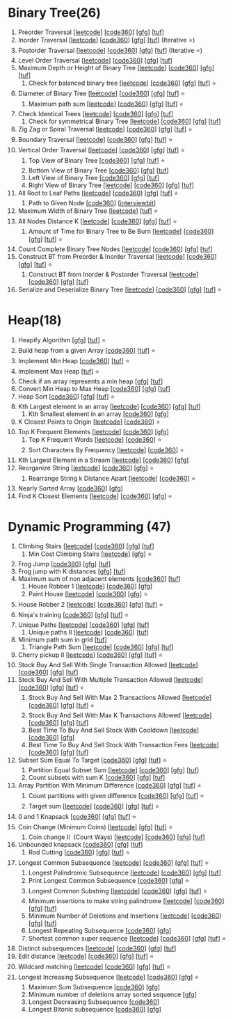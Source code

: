 # Binary Tree(26)

1. Preorder Traversal [[leetcode](https://leetcode.com/problems/binary-tree-preorder-traversal/description/)] [[code360](https://www.naukri.com/code360/problems/preorder-traversal_2035934)] [[gfg](https://www.geeksforgeeks.org/problems/postorder-traversal/1)] [[tuf](https://takeuforward.org/plus/dsa/binary-trees/theory-and-traversals/preorder-traversal)]
2. Inorder Traversal [[leetcode](https://leetcode.com/problems/binary-tree-inorder-traversal/description/)] [[code360](https://www.naukri.com/code360/problems/inorder-traversal_3839605)] [[gfg](https://www.geeksforgeeks.org/problems/inorder-traversal/1)] [[tuf](https://takeuforward.org/plus/dsa/binary-trees/theory-and-traversals/inorder-traversal)] (Iterative ⭐️)
3. Postorder Traversal [[leetcode](https://leetcode.com/problems/binary-tree-postorder-traversal/description/)] [[code360](https://www.naukri.com/code360/problems/postorder-traversal_3839614)] [[gfg](https://www.geeksforgeeks.org/problems/postorder-traversal/1)] [[tuf](https://takeuforward.org/plus/dsa/binary-trees/theory-and-traversals/postorder-traversal)] (Iterative ⭐️)
4. Level Order Traversal [[leetcode](https://leetcode.com/problems/binary-tree-level-order-traversal/description/)] [[code360](https://www.naukri.com/code360/problems/level-order-traversal_796002)] [[gfg](https://www.geeksforgeeks.org/problems/level-order-traversal/1)] [[tuf](https://takeuforward.org/plus/dsa/binary-trees/theory-and-traversals/level-order-traversal)]
5. Maximum Depth or Height of Binary Tree [[leetcode](https://leetcode.com/problems/maximum-depth-of-binary-tree/description/)] [[code360](https://www.naukri.com/code360/problems/maximum-depth-of-a-binary-tree_1090542)] [[gfg](https://www.geeksforgeeks.org/problems/height-of-binary-tree/1)] [[tuf](https://takeuforward.org/plus/dsa/binary-trees/medium-problems/maximum-depth-in-bt)]
    1. Check for balanced binary tree [[leetcode](https://leetcode.com/problems/balanced-binary-tree/description/)] [[code360](https://www.naukri.com/code360/problems/is-height-balanced-binary-tree_975497)] [[gfg](https://www.geeksforgeeks.org/problems/check-for-balanced-tree/1)] [[tuf](https://takeuforward.org/plus/dsa/binary-trees/medium-problems/check-for-balanced-binary-tree)] ⭐️
6. Diameter of Binary Tree [[leetcode](https://leetcode.com/problems/diameter-of-binary-tree/description/)] [[code360](https://www.naukri.com/code360/problems/diameter-of-the-binary-tree_920552)] [[gfg](https://www.geeksforgeeks.org/problems/diameter-of-binary-tree/1)] [[tuf](https://takeuforward.org/plus/dsa/binary-trees/medium-problems/diameter-of-binary-tree)] ⭐️
    1. Maximum path sum [[leetcode](https://leetcode.com/problems/binary-tree-maximum-path-sum/description/)] [[code360](https://www.naukri.com/code360/problems/binary-tree-maximum-path-sum_1280142)] [[gfg](https://www.geeksforgeeks.org/problems/maximum-path-sum-from-any-node/1)] [[tuf](https://takeuforward.org/plus/dsa/binary-trees/medium-problems/maximum-path-sum-)] ⭐️
7. Check Identical Trees [[leetcode](https://leetcode.com/problems/same-tree/description/)] [[code360](https://www.naukri.com/code360/problems/identical-trees_799364)] [[gfg](https://www.geeksforgeeks.org/problems/determine-if-two-trees-are-identical/1)] [[tuf](https://takeuforward.org/plus/dsa/binary-trees/medium-problems/check-if-two-trees-are-identical-or-not)]
    1. Check for symmetrical Binary Tree [[leetcode](https://leetcode.com/problems/symmetric-tree/description/)] [[code360](https://www.naukri.com/code360/problems/tree-symmetricity_630426)] [[gfg](https://www.geeksforgeeks.org/problems/symmetric-tree/1)] [[tuf](https://takeuforward.org/plus/dsa/binary-trees/medium-problems/check-for-symmetrical-bts)]
8. Zig Zag or Spiral Traversal [[leetcode](https://leetcode.com/problems/binary-tree-zigzag-level-order-traversal/)] [[code360](https://www.naukri.com/code360/problems/zig-zag-traversal_1062662)] [[gfg](https://www.geeksforgeeks.org/problems/zigzag-tree-traversal/1)] [[tuf](https://takeuforward.org/plus/dsa/binary-trees/faqs/zig-zag-or-spiral-traversal)] ⭐️
9. Boundary Traversal [[leetcode](https://leetcode.com/problems/boundary-of-binary-tree/description/)] [[code360](https://www.naukri.com/code360/problems/boundary-traversal_790725)] [[gfg](https://www.geeksforgeeks.org/problems/boundary-traversal-of-binary-tree/1)] [[tuf](https://takeuforward.org/plus/dsa/binary-trees/faqs/boundary-traversal)] ⭐️
10. Vertical Order Traversal [[leetcode](https://leetcode.com/problems/vertical-order-traversal-of-a-binary-tree/description/)] [[code360](https://www.naukri.com/code360/problems/vertical-order-traversal_920533)] [[gfg](https://www.geeksforgeeks.org/problems/print-a-binary-tree-in-vertical-order/1)] [[tuf](https://takeuforward.org/plus/dsa/binary-trees/faqs/vertical-order-traversal)] ⭐️
    1. Top View of Binary Tree [[code360](https://www.naukri.com/code360/problems/top-view-of-binary-tree_799401)] [[gfg](https://www.geeksforgeeks.org/problems/top-view-of-binary-tree/1)] [[tuf](https://takeuforward.org/plus/dsa/binary-trees/faqs/top-view-of-bt)] ⭐️
    2. Bottom View of Binary Tree [[code360](https://www.naukri.com/code360/problems/bottom-view-of-binary-tree_893110)] [[gfg](https://www.geeksforgeeks.org/problems/bottom-view-of-binary-tree/1)] [[tuf](https://takeuforward.org/plus/dsa/binary-trees/faqs/bottom-view-of-bt)]
    3. Left View of Binary Tree [[code360](https://www.naukri.com/code360/problems/left-view-of-binary-tree_625707)] [[gfg](https://www.geeksforgeeks.org/problems/left-view-of-binary-tree/1)] [[tuf](https://takeuforward.org/plus/dsa/binary-trees/faqs/right-left-view-of-bt)]
    4. Right View of Binary Tree [[leetcode](https://leetcode.com/problems/binary-tree-right-side-view/description/)] [[code360](https://www.naukri.com/code360/problems/right-view_764605)] [[gfg](https://www.geeksforgeeks.org/problems/right-view-of-binary-tree/1)] [[tuf](https://takeuforward.org/plus/dsa/binary-trees/faqs/right-left-view-of-bt)]
11. All Root to Leaf Paths [[leetcode](https://leetcode.com/problems/binary-tree-paths/description/)] [[code360](https://www.naukri.com/code360/problems/all-root-to-leaf-paths-in-binary-tree_983599)] [[gfg](https://www.geeksforgeeks.org/problems/root-to-leaf-paths/1)] [[tuf](https://takeuforward.org/plus/dsa/binary-trees/faqs/print-root-to-note-path-in-bt)] ⭐️
    1. Path to Given Node [[code360](https://www.naukri.com/code360/problems/path-in-a-tree_3843990?leftPanelTabValue=PROBLEM)] [[interviewbit](https://www.interviewbit.com/problems/path-to-given-node/)]
12. Maximum Width of Binary Tree [[leetcode](https://leetcode.com/problems/maximum-width-of-binary-tree/description/)] [[tuf](https://takeuforward.org/plus/dsa/binary-trees/faqs/maximum-width-of-bt)] ⭐️
13. All Nodes Distance K [[leetcode](https://leetcode.com/problems/all-nodes-distance-k-in-binary-tree/description/)] [[code360](https://www.naukri.com/code360/problems/print-nodes-at-distance-k-from-a-given-node_842560)] [[gfg](https://www.geeksforgeeks.org/problems/nodes-at-given-distance-in-binary-tree/1)] [[tuf](https://takeuforward.org/plus/dsa/binary-trees/faqs/print-all-nodes-at-a-distance-of-k-in-bt)] ⭐️
    1. Amount of Time for Binary Tree to Be Burn [[leetcode](https://leetcode.com/problems/amount-of-time-for-binary-tree-to-be-infected/description/)] [[code360](https://www.naukri.com/code360/problems/time-to-burn-tree_630563)] [[gfg](https://www.geeksforgeeks.org/problems/burning-tree/1)] [[tuf](https://takeuforward.org/plus/dsa/binary-trees/faqs/minimum-time-taken-to-burn-the-bt-from-a-given-node)] ⭐️
14. Count Complete Binary Tree Nodes [[leetcode](https://leetcode.com/problems/count-complete-tree-nodes/description/)] [[code360](https://www.naukri.com/code360/problems/count-complete-binary-tree-nodes_982774)] [[gfg](https://www.geeksforgeeks.org/problems/count-number-of-nodes-in-a-binary-tree/1)] [[tuf](https://takeuforward.org/plus/dsa/binary-trees/faqs/count-total-nodes-in-a-complete-bt)]
15. Construct BT from Preorder & Inorder Traversal [[leetcode](https://leetcode.com/problems/construct-binary-tree-from-preorder-and-inorder-traversal/description/)] [[code360](https://www.naukri.com/code360/problems/construct-a-binary-tree-from-preorder-and-inorder-traversal_920539)] [[gfg](https://www.geeksforgeeks.org/problems/construct-tree-1/1)] [[tuf](https://takeuforward.org/plus/dsa/binary-trees/construction-problems/construct-a-bt-from-preorder-and-inorder)] ⭐️
    1. Construct BT from Inorder & Postorder Traversal [[leetcode](https://leetcode.com/problems/construct-binary-tree-from-inorder-and-postorder-traversal/description/)] [[code360](https://www.naukri.com/code360/problems/construct-binary-tree-from-inorder-and-postorder-traversal_1266106)] [[gfg](https://www.geeksforgeeks.org/problems/tree-from-postorder-and-inorder/1)] [[tuf](https://takeuforward.org/plus/dsa/binary-trees/construction-problems/construct-a-bt-from-postorder-and-inorder)]
16. Serialize and Deserialize Binary Tree [[leetcode](https://leetcode.com/problems/serialize-and-deserialize-binary-tree/description/)] [[code360](https://www.naukri.com/code360/problems/serialise-deserialise-a-binary-tree_920328)] [[gfg](https://www.geeksforgeeks.org/problems/serialize-and-deserialize-a-binary-tree/1)] [[tuf](https://takeuforward.org/plus/dsa/binary-trees/construction-problems/serialize-and-de-serialize-bt)] ⭐️
  
# Heap(18)

1. Heapify Algorithm [[gfg](https://www.geeksforgeeks.org/problems/implementation-of-priority-queue-using-binary-heap/1)] [[tuf](https://takeuforward.org/plus/dsa/heaps/theory-and-implementation/heapify-algorithm)] ⭐️
2. Build heap from a given Array [[code360](https://www.naukri.com/code360/problems/build-heap_975375)] [[tuf](https://takeuforward.org/plus/dsa/heaps/theory-and-implementation/build-heap-from-a-given-array)] ⭐️
3. Implement Min Heap [[code360](https://www.naukri.com/code360/problems/min-heap-implementation_5480527)] [[tuf](https://takeuforward.org/plus/dsa/heaps/theory-and-implementation/implement-min-heap)] ⭐️
4. Implement Max Heap [[tuf](https://takeuforward.org/plus/dsa/heaps/theory-and-implementation/implement-max-heap)] ⭐️
5. Check if an array represents a min heap [[gfg](https://www.geeksforgeeks.org/problems/does-array-represent-heap4345/1)] [[tuf](https://takeuforward.org/plus/dsa/heaps/theory-and-implementation/check-if-an-array-represents-a-min-heap-)]
6. Convert Min Heap to Max Heap [[code360](https://www.naukri.com/code360/problems/convert-min-heap-to-max-heap_630293)] [[gfg](https://www.geeksforgeeks.org/problems/convert-min-heap-to-max-heap-1666385109/1)] [[tuf](https://takeuforward.org/plus/dsa/heaps/theory-and-implementation/convert-min-heap-to-max-heap)]
7. Heap Sort [[code360](https://www.naukri.com/code360/problems/heap-sort_1262153)] [[gfg](https://www.geeksforgeeks.org/problems/heap-sort/1)] [[tuf](https://takeuforward.org/plus/dsa/heaps/theory-and-implementation/heap-sort)] ⭐️
8. Kth Largest element in an array [[leetcode](https://leetcode.com/problems/kth-largest-element-in-an-array/description/)] [[code360](https://www.naukri.com/code360/problems/kth-largest-element-in-the-unsorted-array_893030)] [[gfg](https://www.geeksforgeeks.org/problems/kth-smallest-element5635/1)] [[tuf](https://takeuforward.org/plus/dsa/heaps/theory-and-implementation/k-th-largest-element-in-an-array)]
    1. Kth Smallest element in an array [[code360](https://www.naukri.com/code360/problems/kth-smallest-and-largest-element-of-array_1115488)] [[gfg](https://www.geeksforgeeks.org/problems/kth-smallest-element5635/1)]
9. K Closest Points to Origin [[leetcode](https://leetcode.com/problems/k-closest-points-to-origin/description/)] [[code360](https://www.naukri.com/code360/problems/k-closest-points-to-origin_1094908)] ⭐️
10. Top K Frequent Elements [[leetcode](https://leetcode.com/problems/top-k-frequent-elements/description/)] [[code360](https://www.naukri.com/code360/problems/k-most-frequent-elements_3167808)] [[gfg](https://www.geeksforgeeks.org/problems/top-k-frequent-elements-in-array/1)]
    1. Top K Frequent Words [[leetcode](https://leetcode.com/problems/top-k-frequent-words/description/)] [[code360](https://www.naukri.com/code360/problems/k-most-frequent-words_696192)] ⭐️
    2. Sort Characters By Frequency [[leetcode](https://leetcode.com/problems/sort-characters-by-frequency/description/)] [[code360](https://www.naukri.com/code360/problems/sorting-characters-by-frequency_1263699)] ⭐️
11. Kth Largest Element in a Stream [[leetcode](https://leetcode.com/problems/kth-largest-element-in-a-stream/description/)] [[code360](https://www.naukri.com/code360/problems/kthlargestnumber_800301)] [[gfg](https://www.geeksforgeeks.org/problems/kth-largest-element-in-a-stream2220/1)]
12. Reorganize String [[leetcode](https://leetcode.com/problems/reorganize-string/description/)] [[code360](https://www.naukri.com/code360/problems/rearrange-string_982765)] [[gfg](https://www.geeksforgeeks.org/problems/rearrange-characters4649/1)] ⭐️
    1. Rearrange String k Distance Apart [[leetcode](https://leetcode.com/problems/rearrange-string-k-distance-apart/description/)] [[code360](https://www.naukri.com/code360/problems/ninja-favourite-string_1460386)] ⭐️
13. Nearly Sorted Array [[code360](https://www.naukri.com/code360/problems/nearly-sorted_982937)] [[gfg](https://www.geeksforgeeks.org/problems/nearly-sorted-1587115620/1)]
14. Find K Closest Elements [[leetcode](https://leetcode.com/problems/find-k-closest-elements/description/)] [[code360](https://www.naukri.com/code360/problems/find-k-closest-elements_1263702)] [[gfg](https://www.geeksforgeeks.org/problems/k-closest-elements3619/0)] ⭐️

# Dynamic Programming (47)

1. Climbing Stairs [[leetcode](https://leetcode.com/problems/climbing-stairs/description/)] [[code360](https://www.naukri.com/code360/problems/count-ways-to-reach-nth-stairs_798650)] [[gfg](https://www.geeksforgeeks.org/problems/count-ways-to-reach-the-nth-stair-1587115620/1)] [[tuf](https://takeuforward.org/plus/data-structures-and-algorithm/dynamic-programming/1d-dp/climbing-stairs)]
    1. Min Cost Climbing Stairs [[leetcode](https://leetcode.com/problems/min-cost-climbing-stairs/description/)] [[gfg](https://www.geeksforgeeks.org/problems/min-cost-climbing-stairs/1)] ⭐️
2. Frog Jump [[code360](https://www.naukri.com/code360/problems/frog-jump_3621012)] [[gfg](https://www.geeksforgeeks.org/problems/geek-jump/1)] [[tuf](https://takeuforward.org/plus/data-structures-and-algorithm/dynamic-programming/1d-dp/frog-jump)]
3. Frog jump with K distances [[gfg](https://www.geeksforgeeks.org/problems/minimal-cost/1)] [[tuf](https://takeuforward.org/plus/data-structures-and-algorithm/dynamic-programming/1d-dp/frog-jump-with-k-distances)]
4. Maximum sum of non adjacent elements [[code360](https://www.naukri.com/code360/problems/maximum-sum-of-non-adjacent-elements_843261)] [[tuf](https://takeuforward.org/plus/data-structures-and-algorithm/dynamic-programming/1d-dp/maximum-sum-of-non-adjacent-elements)]
    1. House Robber 1 [[leetcode](https://leetcode.com/problems/house-robber/description/)] [[code360](https://www.naukri.com/code360/problems/loot-houses_630510)] [[gfg](https://www.geeksforgeeks.org/problems/maximum-money2855/0)]
    2. Paint House [[leetcode](https://leetcode.com/problems/paint-house/description/)] [[code360](https://www.naukri.com/code360/problems/paint-house_1460385)] [[gfg](https://www.geeksforgeeks.org/problems/distinct-coloring--170645/1)] ⭐️
5. House Robber 2 [[leetcode](https://leetcode.com/problems/house-robber-ii/description/)] [[code360](https://www.naukri.com/code360/problems/house-robber_839733)] [[gfg](https://www.geeksforgeeks.org/problems/house-robber-ii/1)] [[tuf](https://takeuforward.org/plus/data-structures-and-algorithm/dynamic-programming/1d-dp/house-robber)] ⭐️
6. Ninja's training [[code360](https://www.naukri.com/code360/problems/ninja-s-training_3621003)] [[gfg](https://www.geeksforgeeks.org/problems/geeks-training/0)] [[tuf](https://takeuforward.org/plus/data-structures-and-algorithm/dynamic-programming/2d-dp/ninja's-training)] ⭐️
7. Unique Paths [[leetcode](https://leetcode.com/problems/unique-paths/description/)] [[code360](https://www.naukri.com/code360/problems/total-unique-paths_1081470)] [[gfg](https://www.geeksforgeeks.org/problems/number-of-paths0926/1)] [[tuf](https://takeuforward.org/plus/data-structures-and-algorithm/dynamic-programming/dp-on-grids/grid-unique-paths)]
    1. Unique paths II [[leetcode](https://leetcode.com/problems/unique-paths-ii/description/)] [[code360](https://www.naukri.com/code360/problems/maze-obstacles_977241)] [[tuf](https://takeuforward.org/plus/data-structures-and-algorithm/dynamic-programming/dp-on-grids/unique-paths-ii)]
8. Minimum path sum in grid [[tuf](https://takeuforward.org/plus/data-structures-and-algorithm/dynamic-programming/dp-on-grids/minimum-path-sum-in-grid)]
    1. Triangle Path Sum [[leetcode](https://leetcode.com/problems/triangle/description/)] [[code360](https://www.naukri.com/code360/problems/triangle_1229398)] [[gfg](https://www.geeksforgeeks.org/problems/triangle-path-sum/1)] [[tuf](https://takeuforward.org/plus/data-structures-and-algorithm/dynamic-programming/dp-on-grids/triangle)]
9. Cherry pickup II [[leetcode](https://leetcode.com/problems/cherry-pickup-ii/description/)] [[code360](https://www.naukri.com/code360/problems/ninja-and-his-friends_3125885)] [[gfg](https://www.geeksforgeeks.org/problems/chocolates-pickup/1)] [[tuf](https://takeuforward.org/plus/data-structures-and-algorithm/dynamic-programming/dp-on-grids/cherry-pickup-ii)] ⭐️
10. Stock Buy And Sell With Single Transaction Allowed [[leetcode](https://leetcode.com/problems/best-time-to-buy-and-sell-stock/description/)] [[code360](https://www.naukri.com/code360/problems/stocks-are-profitable_893405)] [[gfg](https://www.geeksforgeeks.org/problems/buy-stock-2/1)] [[tuf](https://takeuforward.org/plus/data-structures-and-algorithm/dynamic-programming/dp-on-stocks/best-time-to-buy-and-sell-stock)]
11. Stock Buy And Sell With Multiple Transaction Allowed [[leetcode](https://leetcode.com/problems/best-time-to-buy-and-sell-stock-ii/description/)] [[code360](https://www.naukri.com/code360/problems/selling-stock_630282)] [[gfg](https://www.geeksforgeeks.org/problems/stock-buy-and-sell2615/1)] [[tuf](https://takeuforward.org/plus/data-structures-and-algorithm/dynamic-programming/dp-on-stocks/best-time-to-buy-and-sell-stock-ii)] ⭐️
    1. Stock Buy And Sell With Max 2 Transactions Allowed [[leetcode](https://leetcode.com/problems/best-time-to-buy-and-sell-stock-iii/description/)] [[code360](https://www.naukri.com/code360/problems/buy-and-sell-stock_1071012)] [[gfg](https://www.geeksforgeeks.org/problems/buy-and-sell-a-share-at-most-twice/1)] [[tuf](https://takeuforward.org/plus/data-structures-and-algorithm/dynamic-programming/dp-on-stocks/best-time-to-buy-and-sell-stock-iii)] ⭐️
    2. Stock Buy And Sell With Max K Transactions Allowed [[leetcode](https://leetcode.com/problems/best-time-to-buy-and-sell-stock-iv/description/)] [[code360](https://www.naukri.com/code360/problems/best-time-to-buy-and-sell-stock_1080698)] [[gfg](https://www.geeksforgeeks.org/problems/maximum-profit4657/1)] [[tuf](https://takeuforward.org/plus/data-structures-and-algorithm/dynamic-programming/dp-on-stocks/best-time-to-buy-and-sell-stock-iv)]
    3. Best Time To Buy And Sell Stock With Cooldown [[leetcode](https://leetcode.com/problems/best-time-to-buy-and-sell-stock-with-cooldown/description/)] [[code360](https://www.naukri.com/code360/problems/highway-billboards_3125969)] [[gfg](https://www.geeksforgeeks.org/problems/buy-stock-with-cooldown/1)]
    4. Best Time To Buy And Sell Stock With Transaction Fees [[leetcode](https://leetcode.com/problems/best-time-to-buy-and-sell-stock-with-transaction-fee/description/)] [[code360](https://www.naukri.com/code360/problems/best-time-to-buy-and-sell-stock-with-transaction-fee_3118974)] [[gfg](https://www.geeksforgeeks.org/problems/buy-stock-with-transaction-fee/1)] [[tuf](https://takeuforward.org/plus/data-structures-and-algorithm/dynamic-programming/dp-on-stocks/best-time-to-buy-and-sell-stock-with-cooldown-and-transaction-fees)]
12. Subset Sum Equal To Target [[code360](https://www.naukri.com/code360/problems/subset-sum-equal-to-k_1550954)] [[gfg](https://www.geeksforgeeks.org/problems/subset-sum-problem-1611555638/1)] [[tuf](https://takeuforward.org/plus/data-structures-and-algorithm/dynamic-programming/dp-on-subsequences/subset-sum-equals-to-target)] ⭐️
    1. Partition Equal Subset Sum [[leetcode](https://leetcode.com/problems/partition-equal-subset-sum/description/)] [[code360](https://www.naukri.com/code360/problems/partition-equal-subset-sum_892980)] [[gfg](https://www.geeksforgeeks.org/problems/subset-sum-problem2014/1)] [[tuf](https://takeuforward.org/plus/dsa/dynamic-programming/dp-on-subsequences/partition-equal-subset-sum)]
    2. Count subsets with sum K [[code360](https://www.naukri.com/code360/problems/count-subsets-with-sum-k_3952532)] [[gfg](https://www.geeksforgeeks.org/problems/perfect-sum-problem5633/1)] [[tuf](https://takeuforward.org/plus/dsa/dynamic-programming/dp-on-subsequences/count-subsets-with-sum-k)]
13. Array Partition With Minimum Difference [[code360](https://www.naukri.com/code360/problems/partition-a-set-into-two-subsets-such-that-the-difference-of-subset-sums-is-minimum_842494)] [[gfg](https://www.geeksforgeeks.org/problems/minimum-sum-partition3317/1)] [[tuf](https://takeuforward.org/plus/dsa/dynamic-programming/dp-on-subsequences/partition-a-set-into-two-subsets-with-minimum-absolute-sum-difference)] ⭐️
    1. Count partitions with given difference [[code360](https://www.naukri.com/code360/problems/partitions-with-given-difference_3751628)] [[gfg](https://www.geeksforgeeks.org/problems/partitions-with-given-difference/0)] [[tuf](https://takeuforward.org/plus/dsa/dynamic-programming/dp-on-subsequences/count-partitions-with-given-difference)] ⭐️
    2. Target sum [[leetcode](https://leetcode.com/problems/target-sum/description/)] [[code360](https://www.naukri.com/code360/problems/target-sum_4127362)] [[gfg](https://www.geeksforgeeks.org/problems/target-sum-1626326450/1)] [[tuf](https://takeuforward.org/plus/dsa/dynamic-programming/dp-on-subsequences/target-sum)] ⭐️
14. 0 and 1 Knapsack [[code360](https://www.naukri.com/code360/problems/0-1-knapsack_920542)] [[gfg](https://www.geeksforgeeks.org/problems/0-1-knapsack-problem0945/1)] [[tuf](https://takeuforward.org/plus/dsa/dynamic-programming/dp-on-subsequences/0-and-1-knapsack)] ⭐️
15. Coin Change (Minimum Coins) [[leetcode](https://leetcode.com/problems/coin-change/description/)] [[gfg](https://www.geeksforgeeks.org/problems/number-of-coins1824/1)] [[tuf](https://takeuforward.org/plus/dsa/dynamic-programming/dp-on-subsequences/minimum-coins)] ⭐️
    1. Coin change II  (Count Ways) [[leetcode](https://leetcode.com/problems/coin-change-ii/description/)] [[code360](https://www.naukri.com/code360/problems/ways-to-make-coin-change_630471)] [[gfg](https://www.geeksforgeeks.org/problems/coin-change2448/1)] [[tuf](https://takeuforward.org/plus/dsa/dynamic-programming/dp-on-subsequences/coin-change-ii)]
16. Unbounded knapsack [[code360](https://www.naukri.com/code360/problems/unbounded-knapsack_1215029)] [[gfg](https://www.geeksforgeeks.org/problems/knapsack-with-duplicate-items4201/1)] [[tuf](https://takeuforward.org/plus/dsa/dynamic-programming/dp-on-subsequences/unbounded-knapsack)]
    1. Rod Cutting [[code360](https://www.naukri.com/code360/problems/rod-cutting-problem_800284)] [[gfg](https://www.geeksforgeeks.org/problems/rod-cutting0840/1)] [[tuf](https://takeuforward.org/plus/dsa/dynamic-programming/dp-on-subsequences/rod-cutting-problem)] ⭐️
17. Longest Common Subsequence [[leetcode](https://leetcode.com/problems/longest-common-subsequence/description/)] [[code360](https://www.naukri.com/code360/problems/longest-common-subsequence_624879)] [[gfg](https://www.geeksforgeeks.org/problems/longest-common-subsequence-1587115620/1)] [[tuf](https://takeuforward.org/plus/dsa/dynamic-programming/dp-on-strings/longest-common-subsequence)] ⭐️
    1. Longest Palindromic Subsequence [[leetcode](https://leetcode.com/problems/longest-palindromic-subsequence/description/)] [[code360](https://www.naukri.com/code360/problems/longest-palindromic-subsequence_842787)] [[gfg](https://www.geeksforgeeks.org/problems/longest-palindromic-subsequence-1612327878/1)] [[tuf](https://takeuforward.org/plus/dsa/dynamic-programming/dp-on-strings/longest-palindromic-subsequence)]
    2. Print Longest Common Subsequence [[code360](https://www.naukri.com/code360/problems/print-longest-common-subsequence_8416383)] [[gfg](https://www.geeksforgeeks.org/problems/print-all-lcs-sequences3413/0)] ⭐️
    3. Longest Common Substring [[leetcode](https://leetcode.com/problems/maximum-length-of-repeated-subarray/)] [[code360](https://www.naukri.com/code360/problems/longest-common-substring_1235207)] [[gfg](https://www.geeksforgeeks.org/problems/longest-common-substring1452/1)] [[tuf](https://takeuforward.org/plus/dsa/dynamic-programming/dp-on-strings/longest-common-substring)] ⭐️
    4. Minimum insertions to make string palindrome [[leetcode](https://leetcode.com/problems/minimum-insertion-steps-to-make-a-string-palindrome/description/)] [[code360](https://www.naukri.com/code360/problems/minimum-insertions-to-make-palindrome_985293)] [[gfg](https://www.geeksforgeeks.org/problems/form-a-palindrome2544/1)] [[tuf](https://takeuforward.org/plus/dsa/dynamic-programming/dp-on-strings/minimum-insertions-to-make-string-palindrome)]
    5. Minimum Number of Deletions and Insertions [[leetcode](https://leetcode.com/problems/delete-operation-for-two-strings/description/)] [[code360](https://www.naukri.com/code360/problems/minimum-number-of-deletions-and-insertions_4244510)] [[gfg](https://www.geeksforgeeks.org/problems/minimum-number-of-deletions-and-insertions0209/1)] [[tuf](https://takeuforward.org/plus/dsa/dynamic-programming/dp-on-strings/minimum-insertions-or-deletions-to-convert-string-a-to-b)]
    6. Longest Repeating Subsequence [[code360](https://www.naukri.com/code360/problems/longest-repeating-subsequence_1118110)] [[gfg](https://www.geeksforgeeks.org/problems/longest-repeating-subsequence2004/1)]
    7. Shortest common super sequence [[leetcode](https://leetcode.com/problems/shortest-common-supersequence/)] [[code360](https://www.naukri.com/code360/problems/shortest-supersequence_4244493)] [[gfg](https://www.geeksforgeeks.org/problems/shortest-common-supersequence0322/1)] [[tuf](https://takeuforward.org/plus/dsa/dynamic-programming/dp-on-strings/shortest-common-supersequence)] ⭐️
18. Distinct subsequences [[leetcode](https://leetcode.com/problems/distinct-subsequences/description/)] [[code360](https://www.naukri.com/code360/problems/distinct-subsequences_981277)] [[gfg](https://www.geeksforgeeks.org/problems/number-of-distinct-subsequences0909/1)] [[tuf](https://takeuforward.org/plus/dsa/dynamic-programming/dp-on-strings/distinct-subsequences)]
19. Edit distance [[leetcode](https://leetcode.com/problems/edit-distance/description/)] [[code360](https://www.naukri.com/code360/problems/edit-distance_630420)] [[gfg](https://www.geeksforgeeks.org/problems/edit-distance3702/1)] [[tuf](https://takeuforward.org/plus/dsa/dynamic-programming/dp-on-strings/edit-distance)] ⭐️
20. Wildcard matching [[leetcode](https://leetcode.com/problems/wildcard-matching/description/)] [[code360](https://www.naukri.com/code360/problems/wildcard-pattern-matching_701650)] [[gfg](https://www.geeksforgeeks.org/problems/wildcard-pattern-matching/1)] [[tuf](https://takeuforward.org/plus/dsa/dynamic-programming/dp-on-strings/wildcard-matching)] ⭐️
21. Longest Increasing Subsequence [[leetcode](https://leetcode.com/problems/longest-increasing-subsequence/description/)] [[code360](https://www.naukri.com/code360/problems/longest-increasing-subsequence_630459)] [[gfg](https://www.geeksforgeeks.org/problems/longest-increasing-subsequence-1587115620/1)] ⭐️
    1. Maximum Sum Subsequence [[code360](https://www.naukri.com/code360/problems/maximum-sum-subsequence_1230547)] [[gfg](https://www.geeksforgeeks.org/problems/maximum-sum-increasing-subsequence4749/1)]
    2. Minimum number of deletions array sorted sequence [[gfg](https://www.geeksforgeeks.org/problems/minimum-number-of-deletions-to-make-a-sorted-sequence3248/0)]
    3. Longest Decreasing Subsequence [[code360](https://www.naukri.com/code360/problems/longest-decreasing-subsequence_800300)]
    4. Longest Bitonic subsequence [[code360](https://www.naukri.com/code360/problems/longest-bitonic-sequence_1062688)] [[gfg](https://www.geeksforgeeks.org/problems/longest-bitonic-subsequence0824/1)]
